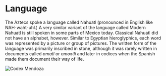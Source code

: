 # Language

The Aztecs spoke a language called Nahuatl (pronounced in English like NAH-waht-uhl.) A very similar variant of the language called Modern Nahuatl is still spoken in some parts of Mexico today. Classical Nahuatl did not have an alphabet, however. Similar to Egyptian hieroglyphics, each word was represented by a picture or group of pictures. The written form of the language was primarily inscribed in stone, although it was rarely written in documents called _amatl_ or _amoxtli_ and later in codices when the Spanish made them document their way of life.

![Codex Mendoza](https://smarthistory.org/wp-content/uploads/2021/11/1ca40fa5c60201fbedebf3f36ba0d5265fadf74c.jpg)
